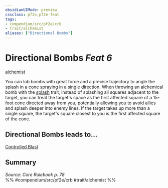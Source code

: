 ```yaml
---
obsidianUIMode: preview
cssclass: pf2e,pf2e-feat
tags:
- compendium/src/pf2e/crb
- trait/alchemist
aliases: ["Directional Bombs"]
---
```

# Directional Bombs  *Feat 6*  
[alchemist](Reference/Rules/Traits/alchemist.md "Alchemist Class Trait")  


You can lob bombs with great force and a precise trajectory to angle the splash in a cone spraying in a single direction. When throwing an alchemical bomb with the [splash](splash.md "Splash Weapon Trait") trait, instead of splashing all squares adjacent to the target, you can treat the target's space as the first affected square of a 15-foot cone directed away from you, potentially allowing you to avoid allies and splash deeper into enemy lines. If the target takes up more than a single square, the target's square closest to you is the first affected square of the cone.

## Directional Bombs leads to...

[Controlled Blast](controlled-blast-g-g.md)

## Summary

*Source: Core Rulebook p. 78*  
%% #compendium/src/pf2e/crb #trait/alchemist %%